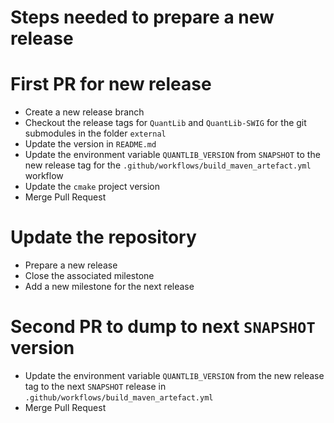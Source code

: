 # Steps needed to prepare a new release

# First PR for new release

- Create a new release branch
- Checkout the release tags for `QuantLib` and `QuantLib-SWIG` for the git submodules in the
  folder `external`
- Update the version in `README.md`
- Update the environment variable `QUANTLIB_VERSION` from `SNAPSHOT` to the new release tag
  for the `.github/workflows/build_maven_artefact.yml` workflow
- Update the `cmake` project version
- Merge Pull Request

# Update the repository

- Prepare a new release
- Close the associated milestone
- Add a new milestone for the next release

# Second PR to dump to next `SNAPSHOT` version

- Update the environment variable `QUANTLIB_VERSION` from the new release tag to the next `SNAPSHOT`
  release in `.github/workflows/build_maven_artefact.yml`
- Merge Pull Request

